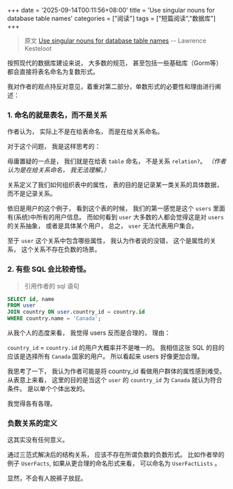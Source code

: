 +++
date = '2025-09-14T00:11:56+08:00'
title = 'Use singular nouns for database table names'
categories = ["阅读"]
tags = ["短篇阅读","数据库"]
+++

> 原文 [Use singular nouns for database table names](https://www.teamten.com/lawrence/programming/use-singular-nouns-for-database-table-names.html) -- Lawrence Kesteloot

按照现代的数据库建设来说，
大多数的规范，
甚至包括一些基础库（Gorm等）都会直接将表名命名为复数形式。

我对作者的观点持反对意见，着重对第二部分，单数形式的必要性和理由进行阐述：

### 1. 命名的就是表名，而不是关系 
作者认为，
实际上不是在给表命名，
而是在给关系命名。

对于这个问题，
我是这样思考的：

毋庸置疑的一点是，
我们就是在给表 `table` 命名，
不是关系 `relation?`。
*（作者认为是在给关系命名，
我无法理解。）*

关系定义了我们如何组织表中的属性，
表的目的是记录某一类关系的具体数据，
而不是记录关系。

依旧是用户的这个例子，
看到这个表的时候，
我们的第一感觉是这个 `users` 里面有(系统)中所有的用户信息。
而如何看到 `user` 大多数的人都会觉得这是对 `users` 的关系抽象，
或者是具体某个用户，
总之，
`user` 无法代表用户集合。

至于 `user` 这个关系中包含哪些属性，
我认为作者说的没错，
这个是属性的关系，
这个关系不存在负数的场景。

### 2. 有些 SQL 会比较奇怪。

> 引用作者的 sql 语句

```sql
SELECT id, name
FROM user
JOIN country ON user.country_id = country.id
WHERE country.name = 'Canada';
```

从我个人的态度来看，
我觉得 users 反而是合理的，
理由：

`country_id` = `country.id` 的用户大概率并不是唯一的。
我相信这张 SQL 的目的应该是选择所有 `Canada` 国家的用户。
所以看起来 users 好像更加合理。

我思考了一下，
我认为作者可能是将 country_id 看做用户群体的属性感到难受。
从表意上来看，
这里的目的是当这个 `user` 的 `country_id` 为 `Canada` 就认为符合条件。
是以单个个体出发的。

我觉得各有各理。

### 负数关系的定义

这其实没有任何意义。

通过三范式解决后的结构关系，
应该不存在所谓负数的负数形式。
比如作者举的例子 `UserFacts`, 
如果从更合理的命名形式来看，
可以命名为 `UserFactLists` 。

显然，不会有人脱裤子放屁。


